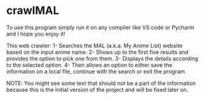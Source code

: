 # crawlMAL
To use this program simply run it on any compiler like VS code or Pycharm and I hope you enjoy it!

This web crawler:
1- Searches the MAL (a.k.a. My Anime List) website based on the input anime name.
2- Shows up to the first five results and provides the option to pick one from them.
3- Displays the details according to the selected option.
4- Then allows an option to either save the information on a local file, continue with the search or exit the program.

NOTE: You might see some text that should not be a part of the information because this is the initial version of the project and will be fixed later on. 